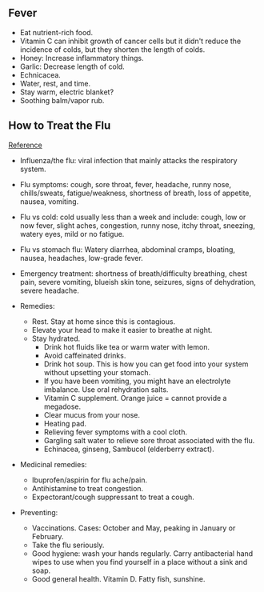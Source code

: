 ## Fever

- Eat nutrient-rich food.
- Vitamin C can inhibit growth of cancer cells but it didn't reduce the incidence of colds, but they shorten the length of colds.
- Honey: Increase inflammatory things.
- Garlic: Decrease length of cold.
- Echnicacea.
- Water, rest, and time.
- Stay warm, electric blanket?
- Soothing balm/vapor rub.

## How to Treat the Flu
[Reference](https://www.wikihow.com/Treat-the-Flu)

- Influenza/the flu: viral infection that mainly attacks the respiratory system.
- Flu symptoms: cough, sore throat, fever, headache, runny nose, chills/sweats, fatigue/weakness, shortness of breath, loss of appetite, nausea, vomiting.
- Flu vs cold: cold usually less than a week and include: cough, low or now fever, slight aches, congestion, runny nose, itchy throat, sneezing, watery eyes, mild or no fatigue.
- Flu vs stomach flu: Watery diarrhea, abdominal cramps, bloating, nausea, headaches, low-grade fever.
- Emergency treatment: shortness of breath/difficulty breathing, chest pain, severe vomiting, blueish skin tone, seizures, signs of dehydration, severe headache.

- Remedies:
  - Rest. Stay at home since this is contagious.
  - Elevate your head to make it easier to breathe at night.
  - Stay hydrated.
    - Drink hot fluids like tea or warm water with lemon.
    - Avoid caffeinated drinks.
    - Drink hot soup. This is how you can get food into your system without upsetting your stomach.
    - If you have been vomiting, you might have an electrolyte imbalance. Use oral rehydration salts.
    - Vitamin C supplement. Orange juice = cannot provide a megadose.
    - Clear mucus from your nose.
    - Heating pad.
    - Relieving fever symptoms with a cool cloth.
    - Gargling salt water to relieve sore throat associated with the flu.
    - Echinacea, ginseng, Sambucol (elderberry extract).

- Medicinal remedies:
  - Ibuprofen/aspirin for flu ache/pain.
  - Antihistamine to treat congestion.
  - Expectorant/cough suppressant to treat a cough.

- Preventing:
  - Vaccinations. Cases: October and May, peaking in January or February.
  - Take the flu seriously.
  - Good hygiene: wash your hands regularly. Carry antibacterial hand wipes to use when you find yourself in a place without a sink and soap.
  - Good general health. Vitamin D. Fatty fish, sunshine.
